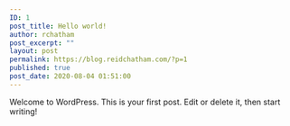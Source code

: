 ```yaml
---
ID: 1
post_title: Hello world!
author: rchatham
post_excerpt: ""
layout: post
permalink: https://blog.reidchatham.com/?p=1
published: true
post_date: 2020-08-04 01:51:00
---
```

<!-- wp:paragraph -->
<p>Welcome to WordPress. This is your first post. Edit or delete it, then start writing!</p>
<!-- /wp:paragraph -->